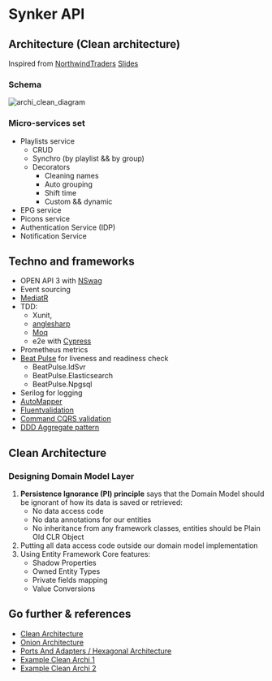 # Synker API

## Architecture (Clean architecture)

Inspired from [NorthwindTraders][NorthwindTraders]
[Slides](https://github.com/Fazzani/Synker/raw/master/docs/Slides.pdf)

### Schema

![archi_clean_diagram](https://fullstackmark.com/img/posts/11/clean-architecture-circle-diagram.jpg)

### Micro-services set

- Playlists service
  - CRUD
  - Synchro (by playlist && by group)
  - Decorators
    - Cleaning names
    - Auto grouping
    - Shift time
    - Custom && dynamic
- EPG service
- Picons service
- Authentication Service (IDP)
- Notification Service

## Techno and frameworks

- OPEN API 3 with [NSwag][nswag_repo]
- Event sourcing
- [MediatR](https://github.com/jbogard/MediatR/wiki)
- TDD:
  - Xunit, 
  - [anglesharp][anglesharp] 
  - [Moq][moq_repo]
  - e2e with [Cypress][cypress]
- Prometheus metrics
- [Beat Pulse][beat_pulse_github] for liveness and readiness check
  - BeatPulse.IdSvr
  - BeatPulse.Elasticsearch
  - BeatPulse.Npgsql
- Serilog for logging
- [AutoMapper](https://automapper.org/)
- [Fluentvalidation](https://fluentvalidation.net/start)
- [Command CQRS validation](https://www.linkedin.com/pulse/validation-ddd-cqrs-luca-briguglia/)
- [DDD Aggregate pattern](https://martinfowler.com/bliki/DDD_Aggregate.html)

## Clean Architecture

### Designing Domain Model Layer

1. **Persistence Ignorance (PI) principle** says that the Domain Model should be ignorant of how its data is saved or retrieved:
   - No data access code
   - No data annotations for our entities
   - No inheritance from any framework classes, entities should be Plain Old CLR Object
2. Putting all data access code outside our domain model implementation
3. Using Entity Framework Core features: 
   - Shadow Properties
   - Owned Entity Types
   - Private fields mapping
   - Value Conversions

## Go further & references

- [Clean Architecture][clean_archi]
- [Onion Architecture][onion_archi]
- [Ports And Adapters / Hexagonal Architecture][port_adapter_hexa]
- [Example Clean Archi 1][example_archi_1]
- [Example Clean Archi 2][example_archi_2]

[beat_pulse_github]:https://github.com/Xabaril/BeatPulse
[NorthwindTraders]:https://github.com/JasonGT/NorthwindTraders
[Persistence Ignorance]:http://www.kamilgrzybek.com/design/domain-model-encapsulation-and-pi-with-entity-framework-2-2/
[nswag_repo]:https://github.com/RicoSuter/NSwag
[moq_repo]:https://github.com/moq/moq4
[anglesharp]:https://anglesharp.github.io/
[clean_archi]:http://blog.cleancoder.com/uncle-bob/2012/08/13/the-clean-architecture.html
[onion_archi]:https://jeffreypalermo.com/2008/07/the-onion-architecture-part-1
[port_adapter_hexa]:https://herbertograca.com/2017/09/14/ports-adapters-architecture/
[example_archi_1]:https://fullstackmark.com/post/11/better-software-design-with-clean-architecture
[example_archi_2]:https://fullstackmark.com/post/18/building-aspnet-core-web-apis-with-clean-architecture
[cypress]:https://www.cypress.io/